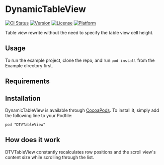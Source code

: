# DynamicTableView

[![CI Status](http://img.shields.io/travis/tomquist/DynamicTableView.svg?style=flat)](https://travis-ci.org/tomquist/DynamicTableView)
[![Version](https://img.shields.io/cocoapods/v/DynamicTableView.svg?style=flat)](http://cocoadocs.org/docsets/DynamicTableView)
[![License](https://img.shields.io/cocoapods/l/DynamicTableView.svg?style=flat)](http://cocoadocs.org/docsets/DynamicTableView)
[![Platform](https://img.shields.io/cocoapods/p/DynamicTableView.svg?style=flat)](http://cocoadocs.org/docsets/DynamicTableView)

Table view rewrite without the need to specify the table view cell height.

## Usage

To run the example project, clone the repo, and run `pod install` from the Example directory first.

## Requirements

## Installation

DynamicTableView is available through [CocoaPods](http://cocoapods.org). To install
it, simply add the following line to your Podfile:

    pod "DTVTableView"

## How does it work

DTVTableView constantly recalculates row positions and the scroll view's content size while scrolling through the list.